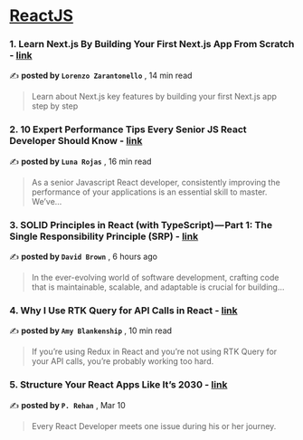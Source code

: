 
<h1><a href=https://medium.com/tag/reactjs/recommended target="_blank" rel="noopener noreferrer">ReactJS</a></h1>
<h3>1. Learn Next.js By Building Your First Next.js App From Scratch - <a href=https://medium.com/@lorenzozar?source=tag_recommended_feed---------0-107----------reactjs----------f0ffaf87_fbf6_446a_b7de_ca1b1ed32999------- target="_blank" rel="noopener noreferrer">link</a></h3>

✍️ **posted by `Lorenzo Zarantonello`** <date> , 14 min read</date>

<blockquote>Learn about Next.js key features by building your first Next.js app step by step</blockquote>

<h3>2. 10 Expert Performance Tips Every Senior JS React Developer Should Know - <a href=https://medium.com/@Luna-Rojas?source=tag_recommended_feed---------1-85----------reactjs----------f0ffaf87_fbf6_446a_b7de_ca1b1ed32999------- target="_blank" rel="noopener noreferrer">link</a></h3>

✍️ **posted by `Luna Rojas`** <date> , 16 min read</date>

<blockquote>As a senior Javascript React developer, consistently improving the performance of your applications is an essential skill to master. We’ve…</blockquote>

<h3>3. SOLID Principles in React (with TypeScript) — Part 1: The Single Responsibility Principle (SRP) - <a href=https://medium.com/@davidcbrownio?source=tag_recommended_feed---------2-84----------reactjs----------f0ffaf87_fbf6_446a_b7de_ca1b1ed32999------- target="_blank" rel="noopener noreferrer">link</a></h3>

✍️ **posted by `David Brown`** <date> , 6 hours ago</date>

<blockquote>In the ever-evolving world of software development, crafting code that is maintainable, scalable, and adaptable is crucial for building…</blockquote>

<h3>4. Why I Use RTK Query for API Calls in React - <a href=https://medium.com/@amy-blankenship?source=tag_recommended_feed---------3-107----------reactjs----------f0ffaf87_fbf6_446a_b7de_ca1b1ed32999------- target="_blank" rel="noopener noreferrer">link</a></h3>

✍️ **posted by `Amy Blankenship`** <date> , 10 min read</date>

<blockquote>If you’re using Redux in React and you’re not using RTK Query for your API calls, you’re probably working too hard.</blockquote>

<h3>5. Structure Your React Apps Like It’s 2030 - <a href=https://medium.com/@pinjarirehan?source=tag_recommended_feed---------4-85----------reactjs----------f0ffaf87_fbf6_446a_b7de_ca1b1ed32999------- target="_blank" rel="noopener noreferrer">link</a></h3>

✍️ **posted by `P. Rehan`** <date> , Mar 10</date>

<blockquote>Every React Developer meets one issue during his or her journey.</blockquote>


